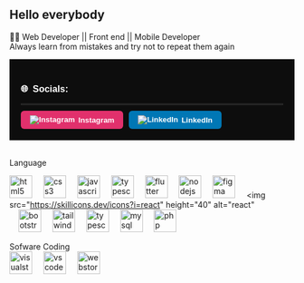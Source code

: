 ## Hello everybody 
<p>👨‍💻 Web Developer || Front end || Mobile Developer<br>
Always learn from mistakes and try not to repeat them again</p>
<div style="background-color: #0d0d0d; padding: 20px; color: white; font-family: Arial, sans-serif;">
  <h3 style="display: flex; align-items: center; gap: 8px;">
    🌐 <span>Socials:</span>
  </h3>
  <hr style="border: 1px solid #2e2e2e; margin: 10px 0;">
  <div style="display: flex; gap: 10px;">
    <a href="https://instagram.com/yourusername" target="_blank" style="text-decoration: none;">
      <button style="background-color: #e1306c; border: none; padding: 8px 16px; color: white; border-radius: 6px; cursor: pointer; font-weight: bold; display: flex; align-items: center; gap: 6px;">
        <img src="https://img.icons8.com/ios-filled/20/ffffff/instagram-new.png" alt="Instagram"/>
        Instagram
      </button>
    </a>
    <a href="https://linkedin.com/in/yourusername" target="_blank" style="text-decoration: none;">
      <button style="background-color: #0077b5; border: none; padding: 8px 16px; color: white; border-radius: 6px; cursor: pointer; font-weight: bold; display: flex; align-items: center; gap: 6px;">
        <img src="https://img.icons8.com/ios-filled/20/ffffff/linkedin.png" alt="LinkedIn"/>
        LinkedIn
      </button>
    </a>
  </div>
</div> <br>

Language <div align="left"> 
  <img src="https://skillicons.dev/icons?i=html" height="40" alt="html5 logo"  />
  <img width="12" />
  <img src="https://skillicons.dev/icons?i=css" height="40" alt="css3 logo"  />
  <img width="12" />
  <img src="https://skillicons.dev/icons?i=js" height="40" alt="javascript logo"  />
  <img width="12" />
  <img src="https://skillicons.dev/icons?i=ts" height="40" alt="typescript"  />
  <img width="12" />
  <img src="https://skillicons.dev/icons?i=flutter" height="40" alt="flutter"  />
  <img width="12" />
  <img src="https://skillicons.dev/icons?i=nodejs" height="40" alt="nodejs"  />
  <img width="12" />
  <img src="https://skillicons.dev/icons?i=figma" height="40" alt="figma"  />
  <img width="12" />
  <img src="https://skillicons.dev/icons?i=react" height="40" alt="react"  <br/>
  <img width="12" />
  <img src="https://skillicons.dev/icons?i=bootstrap" height="40" alt="bootstrap logo"  />
  <img width="12" />
  <img src="https://skillicons.dev/icons?i=tailwind" height="40" alt="tailwind logo"  />
  <img width="12" />
  <img src="https://skillicons.dev/icons?i=golang" height="40" alt="typescript"  />
  <img width="12" />
  <img src="https://skillicons.dev/icons?i=mysql" height="40" alt="mysql logo"  />
  <img width="12" />
  <img src="https://skillicons.dev/icons?i=php" height="40" alt="php logo"  />
  <img width="12" />
</div>
Sofware Coding <div align="left"> 
  <img src="https://skillicons.dev/icons?i=visualstudio" height="40" alt="visualstudio logo"  />
  <img width="12" />
  <img src="https://skillicons.dev/icons?i=vscode" height="40" alt="vscode logo"  />
  <img width="12" />
  <img src="https://skillicons.dev/icons?i=webstorm" height="40" alt="webstorm logo"  />
</div> <br/>
